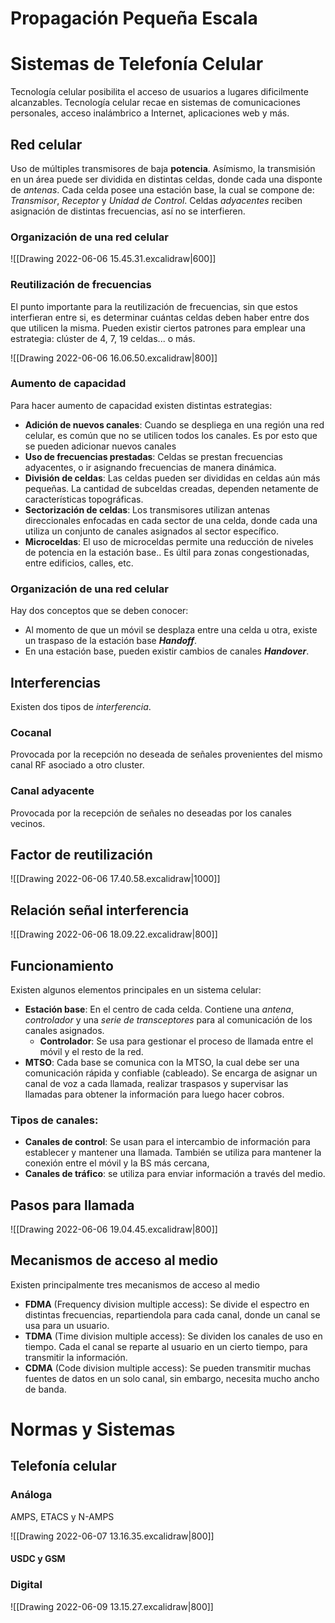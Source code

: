 # Propagación Pequeña Escala

# Sistemas de Telefonía Celular

Tecnología celular posibilita el acceso de usuarios a lugares dificilmente alcanzables. Tecnología celular recae en sistemas de comunicaciones personales, acceso inalámbrico a Internet, aplicaciones web y más.

## Red celular
Uso de múltiples transmisores de baja **potencia**.  Asímismo, la transmisión en un área puede ser dividida en distintas celdas, donde cada una disponte de *antenas*.
Cada celda posee una estación base, la cual se compone de: *Transmisor*, *Receptor* y *Unidad de Control*.
Celdas *adyacentes* reciben asignación de distintas frecuencias, así no se interfieren.

### Organización de una red celular

![[Drawing 2022-06-06 15.45.31.excalidraw|600]]



### Reutilización de frecuencias
El punto importante para la reutilización de frecuencias, sin que estos interfieran entre si, es determinar cuántas celdas deben haber entre dos que utilicen la misma.
Pueden existir ciertos patrones para emplear una estrategia: clúster de 4, 7, 19 celdas... o más.

![[Drawing 2022-06-06 16.06.50.excalidraw|800]]

### Aumento de capacidad
Para hacer aumento de capacidad existen distintas estrategias:
- **Adición de nuevos canales**: Cuando se despliega en una región una red celular, es común que no se utilicen todos los canales. Es por esto que se pueden adicionar nuevos canales
- **Uso de frecuencias prestadas**: Celdas se prestan frecuencias adyacentes, o ir asignando frecuencias de manera dinámica.
- **División de celdas**: Las celdas pueden ser divididas en celdas aún más pequeñas. La cantidad de subceldas creadas, dependen netamente de características topográficas.
- **Sectorización de celdas**: Los transmisores utilizan antenas direccionales enfocadas en cada sector de una celda, donde cada una utiliza un conjunto de canales asignados al sector específico.
- **Microceldas**: El uso de microceldas permite una reducción de niveles de potencia en la estación base.. Es últil para zonas congestionadas, entre edificios, calles, etc.
### Organización de una red celular
Hay dos conceptos que se deben conocer:
- Al momento de que un móvil se desplaza entre una celda u otra, existe un traspaso de la estación base ***Handoff***.
- En una estación base, pueden existir cambios de canales ***Handover***.

## Interferencias
Existen dos tipos de *interferencia*.
### Cocanal
Provocada por la recepción no deseada de señales provenientes del mismo canal RF asociado a otro cluster.
### Canal adyacente
Provocada por la recepción de señales no deseadas por los canales vecinos.

## Factor de reutilización

![[Drawing 2022-06-06 17.40.58.excalidraw|1000]]

## Relación señal interferencia
![[Drawing 2022-06-06 18.09.22.excalidraw|800]]

## Funcionamiento

Existen algunos elementos principales en un sistema celular:

- **Estación base**: En el centro de cada celda. Contiene una *antena*, *controlador* y una *serie de transceptores* para al comunicación de los canales asignados. 
	- **Controlador**: Se usa para gestionar el proceso de llamada entre el móvil y el resto de la red.
- **MTSO**: Cada base se comunica con la MTSO, la cual debe ser una comunicación rápida y confiable (cableado). Se encarga de asignar un canal de voz a cada llamada, realizar traspasos y supervisar las llamadas para obtener la información para luego hacer cobros.

### Tipos de canales:
- **Canales de control**: Se usan para el intercambio de información para establecer y mantener una llamada. También se utiliza para mantener la conexión entre el móvil y la BS más cercana,
- **Canales de tráfico**: se utiliza para enviar información a través del medio.

## Pasos para llamada
![[Drawing 2022-06-06 19.04.45.excalidraw|800]]

## Mecanismos de acceso al medio
Existen principalmente tres mecanismos de acceso al medio

- **FDMA** (Frequency division multiple access): Se divide el espectro en distintas frecuencias, repartiendola para cada canal, donde un canal se usa para un usuario.
- **TDMA** (Time division multiple access): Se dividen los canales de uso en tiempo. Cada el canal se reparte al usuario en un cierto tiempo, para transmitir la información.
- **CDMA** (Code division multiple access): Se pueden transmitir muchas fuentes de datos en un solo canal, sin embargo, necesita mucho ancho de banda.


# Normas y Sistemas
## Telefonía celular
### Análoga
AMPS, ETACS y N-AMPS

![[Drawing 2022-06-07 13.16.35.excalidraw|800]]

#### USDC y GSM

### Digital
![[Drawing 2022-06-09 13.15.27.excalidraw|800]]